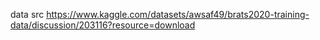 data src
https://www.kaggle.com/datasets/awsaf49/brats2020-training-data/discussion/203116?resource=download